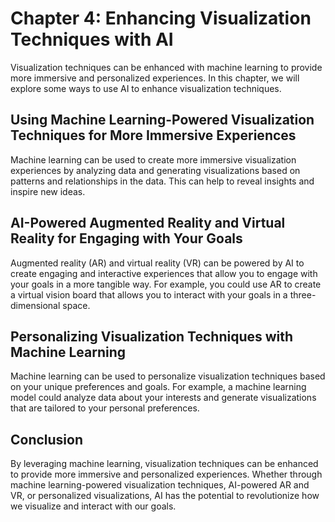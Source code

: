 Chapter 4: Enhancing Visualization Techniques with AI
=====================================================

Visualization techniques can be enhanced with machine learning to provide more immersive and personalized experiences. In this chapter, we will explore some ways to use AI to enhance visualization techniques.

Using Machine Learning-Powered Visualization Techniques for More Immersive Experiences
--------------------------------------------------------------------------------------

Machine learning can be used to create more immersive visualization experiences by analyzing data and generating visualizations based on patterns and relationships in the data. This can help to reveal insights and inspire new ideas.

AI-Powered Augmented Reality and Virtual Reality for Engaging with Your Goals
-----------------------------------------------------------------------------

Augmented reality (AR) and virtual reality (VR) can be powered by AI to create engaging and interactive experiences that allow you to engage with your goals in a more tangible way. For example, you could use AR to create a virtual vision board that allows you to interact with your goals in a three-dimensional space.

Personalizing Visualization Techniques with Machine Learning
------------------------------------------------------------

Machine learning can be used to personalize visualization techniques based on your unique preferences and goals. For example, a machine learning model could analyze data about your interests and generate visualizations that are tailored to your personal preferences.

Conclusion
----------

By leveraging machine learning, visualization techniques can be enhanced to provide more immersive and personalized experiences. Whether through machine learning-powered visualization techniques, AI-powered AR and VR, or personalized visualizations, AI has the potential to revolutionize how we visualize and interact with our goals.
